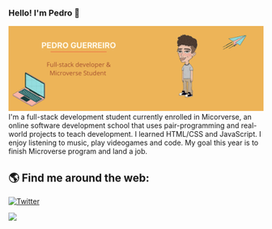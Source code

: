 ### Hello! I'm Pedro 👋

<!--
**guerreiropedr0/guerreiropedr0** is a ✨ _special_ ✨ repository because its `README.md` (this file) appears on your GitHub profile.

Here are some ideas to get you started:

- 🔭 I’m currently working on ...
- 🌱 I’m currently learning ...
- 👯 I’m looking to collaborate on ...
- 🤔 I’m looking for help with ...
- 💬 Ask me about ...
- 📫 How to reach me: ...
- 😄 Pronouns: ...
- ⚡ Fun fact: ...
-->
<img src="./images/banner.png" alt="Banner with my name and description">
I'm a full-stack development student currently enrolled in Micorverse, an online software development school that uses pair-programming and real-world projects to teach development.
I learned HTML/CSS and JavaScript. I enjoy listening to music, play videogames and code. My goal this year is to finish Microverse program and land a job.

## 🌎 Find me around the web:

<a href="https://twitter.com/guerreiropedr0"><img src="https://img.shields.io/badge/Twitter-1DA1F2?style=for-the-badge&logo=twitter&logoColor=white" alt="Twitter" /></a>&nbsp;

<a href=”https://www.linkedin.com/in/guerreiropedr0/”>
<img src=”https://img.shields.io/badge/LinkedIn-blue?style=flat&logo=linkedin&labelColor=blue">
</a>
